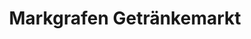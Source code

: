 ---
title: "Markgrafen Getränkemarkt"
url: /rudolstadt/markgrafen-getraenkemarkt-schwarzburger-chaussee/
shop: Getränke
---